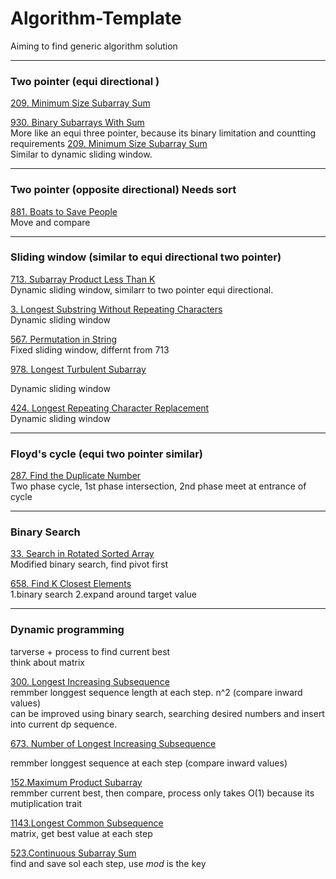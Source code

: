 # Algorithm-Template

Aiming to find generic algorithm solution 

***
### Two pointer (equi directional )


[209. Minimum Size Subarray Sum](https://leetcode.com/problems/minimum-size-subarray-sum/)

[930. Binary Subarrays With Sum](https://leetcode.com/problems/binary-subarrays-with-sum/)  
More like an equi three pointer, because its binary limitation and countting requirements
[209. Minimum Size Subarray Sum](https://leetcode.com/problems/minimum-size-subarray-sum/)  
Similar to dynamic sliding window.

***

### Two pointer (opposite directional)  Needs sort



[881. Boats to Save People](https://leetcode.com/problems/boats-to-save-people/)  
Move and compare

***

### Sliding window (similar to equi directional two pointer)

[713. Subarray Product Less Than K](https://leetcode.com/problems/subarray-product-less-than-k/)  
Dynamic sliding window, similarr to two pointer equi directional. 

[3. Longest Substring Without Repeating Characters](https://leetcode.com/problems/longest-substring-without-repeating-characters/)  
Dynamic sliding window

[567. Permutation in String](https://leetcode.com/problems/permutation-in-string/)  
Fixed sliding window, differnt from 713


[978. Longest Turbulent Subarray](https://leetcode.com/problems/longest-turbulent-subarray/)

Dynamic sliding window

[424. Longest Repeating Character Replacement](https://leetcode.com/problems/longest-repeating-character-replacement/)  
Dynamic sliding window 

***
### Floyd's cycle (equi two pointer similar)

[287. Find the Duplicate Number](https://leetcode.com/problems/find-the-duplicate-number/)  
Two phase cycle, 1st phase intersection, 2nd phase meet at entrance of cycle


***

### Binary Search

[33. Search in Rotated Sorted Array](https://leetcode.com/problems/search-in-rotated-sorted-array/)  
Modified binary search, find pivot first

[658. Find K Closest Elements](https://leetcode.com/problems/find-k-closest-elements/)  
1.binary search 2.expand around target value


***

### Dynamic programming 

tarverse + process to find current best  
think about matrix

[300. Longest Increasing Subsequence](https://leetcode.com/problems/longest-increasing-subsequence/)  
remmber longgest sequence length at each step. n^2 (compare inward values)  
can be improved using binary search, searching desired numbers and insert into current dp sequence.



[673. Number of Longest Increasing Subsequence](https://leetcode.com/problems/number-of-longest-increasing-subsequence/)  

remmber longgest sequence at each step (compare inward values)  

[152.Maximum Product Subarray](https://leetcode.com/problems/maximum-product-subarray/)  
remmber current best, then compare, process only takes O(1) because its mutiplication trait


[1143.Longest Common Subsequence](https://leetcode.com/problems/longest-common-subsequence/)  
matrix, get best value at each step 

[523.Continuous Subarray Sum](https://leetcode.com/problems/continuous-subarray-sum/)  
find and save sol each step, use *mod* is the key 